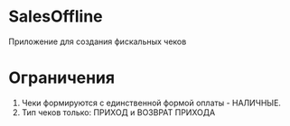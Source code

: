# SalesOffline

Приложение для создания фискальных чеков 

# Ограничения
1. Чеки формируются с единственной формой оплаты - НАЛИЧНЫЕ.
2. Тип чеков только: ПРИХОД и ВОЗВРАТ ПРИХОДА
